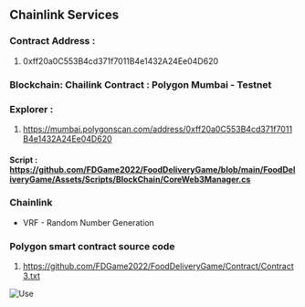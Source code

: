 
## Chainlink Services

### Contract Address : 
1) 0xff20a0C553B4cd371f7011B4e1432A24Ee04D620

### Blockchain: Chailink Contract : Polygon Mumbai - Testnet
### Explorer : 
1) https://mumbai.polygonscan.com/address/0xff20a0C553B4cd371f7011B4e1432A24Ee04D620

#### Script : https://github.com/FDGame2022/FoodDeliveryGame/blob/main/FoodDeliveryGame/Assets/Scripts/BlockChain/CoreWeb3Manager.cs

### Chainlink 
* VRF - Random Number Generation


### Polygon smart contract source code
1) https://github.com/FDGame2022/FoodDeliveryGame/Contract/Contract3.txt

![Use](/Images/GTAT_5.jpg)
